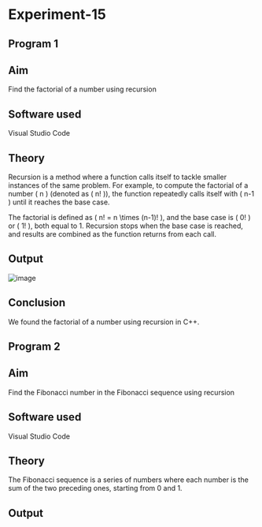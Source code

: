 # Experiment-15
## Program 1
## Aim
Find the factorial of a number using recursion

## Software used
Visual Studio Code

## Theory
Recursion is a method where a function calls itself to tackle smaller instances of the same problem. For example, to compute the factorial of a number \( n \) (denoted as \( n! \)), the function repeatedly calls itself with \( n-1 \) until it reaches the base case.

The factorial is defined as \( n! = n \times (n-1)! \), and the base case is \( 0! \) or \( 1! \), both equal to 1. Recursion stops when the base case is reached, and results are combined as the function returns from each call.

## Output
![image](https://github.com/user-attachments/assets/18f13934-e6da-4e82-bd93-dafdbbe733d6)

## Conclusion
We found the factorial of a number using recursion in C++.

## Program 2
## Aim
Find the Fibonacci number in the Fibonacci sequence using recursion

## Software used
Visual Studio Code

## Theory
The Fibonacci sequence is a series of numbers where each number is the sum of the two preceding ones, starting from 0 and 1.

## Output
